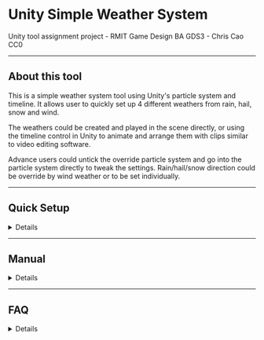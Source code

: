 # Unity Simple Weather System
Unity tool assignment project - RMIT Game Design BA GDS3 - Chris Cao
CC0

-------------------------

## About this tool

This is a simple weather system tool using Unity's particle system and timeline. It allows user to quickly set up 4 different weathers from rain, hail, snow and wind. 

The weathers could be created and played in the scene directly, or using the timeline control in Unity to animate and arrange them with clips similar to video editing software.

Advance users could untick the override particle system and go into the particle system directly to tweak the settings. Rain/hail/snow direction could be override by wind weather or to be set individually. 


-------------------------

## Quick Setup
<details>
  
### Importing Tool

![](https://github.com/Chrismicrowave/UnitySimpleWeatherSystem/blob/main/Readme%20Images/QuickStart%20(1).jpg)
![](https://github.com/Chrismicrowave/UnitySimpleWeatherSystem/blob/main/Readme%20Images/QuickStart%20(2).jpg)
![](https://github.com/Chrismicrowave/UnitySimpleWeatherSystem/blob/main/Readme%20Images/QuickStart%20(3).jpg)

### Creating Weather

![](https://github.com/Chrismicrowave/UnitySimpleWeatherSystem/blob/main/Readme%20Images/QuickStart%20(4).jpg)
![](https://github.com/Chrismicrowave/UnitySimpleWeatherSystem/blob/main/Readme%20Images/QuickStart%20(5).jpg)
![](https://github.com/Chrismicrowave/UnitySimpleWeatherSystem/blob/main/Readme%20Images/QuickStart%20(6).jpg)
![](https://github.com/Chrismicrowave/UnitySimpleWeatherSystem/blob/main/Readme%20Images/QuickStart%20(7).jpg)
![](https://github.com/Chrismicrowave/UnitySimpleWeatherSystem/blob/main/Readme%20Images/QuickStart%20(8).jpg)
![](https://github.com/Chrismicrowave/UnitySimpleWeatherSystem/blob/main/Readme%20Images/QuickStart%20(9).jpg)

### Using Timeline

![](https://github.com/Chrismicrowave/UnitySimpleWeatherSystem/blob/main/Readme%20Images/QuickStart%20(10).jpg)
![](https://github.com/Chrismicrowave/UnitySimpleWeatherSystem/blob/main/Readme%20Images/QuickStart%20(11).jpg)
![](https://github.com/Chrismicrowave/UnitySimpleWeatherSystem/blob/main/Readme%20Images/QuickStart%20(12).jpg)
![](https://github.com/Chrismicrowave/UnitySimpleWeatherSystem/blob/main/Readme%20Images/QuickStart%20(13).jpg)
![](https://github.com/Chrismicrowave/UnitySimpleWeatherSystem/blob/main/Readme%20Images/QuickStart%20(14).jpg)
![](https://github.com/Chrismicrowave/UnitySimpleWeatherSystem/blob/main/Readme%20Images/QuickStart%20(15).jpg)
![](https://github.com/Chrismicrowave/UnitySimpleWeatherSystem/blob/main/Readme%20Images/QuickStart%20(16).jpg)
![](https://github.com/Chrismicrowave/UnitySimpleWeatherSystem/blob/main/Readme%20Images/QuickStart%20(17).jpg)
![](https://github.com/Chrismicrowave/UnitySimpleWeatherSystem/blob/main/Readme%20Images/QuickStart%20(18).jpg)

</details>


-------------------------

## Manual

<details>

### Rain Hail Snow Weather Class
![](https://github.com/Chrismicrowave/UnitySimpleWeatherSystem/blob/main/Readme%20Images/Manual%201.jpg)

### Wind System Class
![](https://github.com/Chrismicrowave/UnitySimpleWeatherSystem/blob/main/Readme%20Images/Manual%202.jpg)

</details>


-------------------------

## FAQ

<details>

- Why the droplet of the rain/ snow/ hail not hitting the ground of my secene?

  You can adjust the 'Droplet Life' parameter in the inspector window and make sure the droplets last till they hit the ground.



- Why is my rain/hail/snow's direction is not override by the wind after I click 'Use Wind System Direction' ?

  Make sure there is a wind weather game object in the scene by clicking 'Create Wind Game Object' in the 'SimpleWeatherSystem' game object. Move and rotate the wind game object to the desired location and direction, untick and tick again to reload the wind direction.



- How do I have the clip keep playing throughout the game?

  Click the 'Play Indefinitely In Game' on the weather class script component in Inspector window.



- How do I have a few different animation sequences?

  You have to create another timeline asset by right click in the project folder window, and go to 'Create > Timeline > Timeline'. And replace the 'Playable' in the 'Playable Director' component in the 'SimpleWeahterSystem' game object.


- How to create track and clip for a new custom weather class?

  This may or may not work for custom class in this simple system, to create track and clip in the timeline, you will have to create three classes "track asset, playable behaviour, playable asset", you could copy and modify from exsiting scripts in the script folder, and here are the simple explaination of the code:

  ![](https://github.com/Chrismicrowave/UnitySimpleWeatherSystem/blob/main/Readme%20Images/AddNewWeatherToTimeline1.jpg)
  ![](https://github.com/Chrismicrowave/UnitySimpleWeatherSystem/blob/main/Readme%20Images/AddNewWeatherToTimeline2.jpg)
  ![](https://github.com/Chrismicrowave/UnitySimpleWeatherSystem/blob/main/Readme%20Images/AddNewWeatherToTimeline3.jpg)
  
  


</details>
